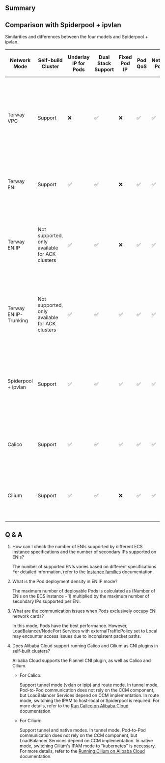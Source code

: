 ## Summary

## Comparison with Spiderpool + ipvlan

Similarities and differences between the four models and Spiderpool + ipvlan.

| Network Mode | Self-build Cluster | Underlay IP for Pods | Dual Stack Support | Fixed Pod IP | Pod QoS | Network Policy | LoadBalancer Service Support | Multiple NICs for Pods | Costs | Other|
|----------- | -------  | -------------------------|---------|------------|---------|----------------|---------------------|------------|-------|  ----- |
| Terway VPC | Support |  ❌  |  ✅  |   ❌  |   ✅  |  ✅  | ✅ | ❌ |Lowest costs. It does not have any specific requirements for ECS instance specifications, and the number of both ENI and secondary IPs. | Rely on [CCM](https://github.com/AliyunContainerService/alicloud-controller-manager) to publish VPC routes  |
| Terway ENI | Support |  ✅  |  ✅  |   ❌  |   ✅  |  ✅  | Setting externalTrafficPolicy to Local is not supported| ❌ | Highest costs. The maximum deployment of Pods depends on the number of ENIs of the ECS instance. | The best performance with a higher cost  |
| Terway ENIIP | Not supported, only available for ACK clusters |  ✅  |  ✅  |   ❌  |   ✅  |  ✅  | ✅ | ❌ | Lower costs. The number of deployable Pods = (Number of ENIs of ECS instance - 1) * Number of secondary IPs supported by each ENI | Supports both veth and ipvlan modes, with the latter requiring a kernel version higher than 4.2  |
| Terway ENIIP-Trunking | Not supported, only available for ACK clusters |  ✅  |  ✅  |   ✅  |   ✅  |  ✅  | ✅ | ❌ | Lower costs. The number of deployable Pods = (Number of ENIs of ECS instance - 1) * Number of secondary IPs supported by each ENI | Public beta  |
| Spiderpool + ipvlan | Support |  ✅  |  ✅  |   ✅  |   ✅  |  ✅  | ✅ | ✅ | Lower costs. The number of deployable Pods = (Number of ENIs of ECS instance - 1) * Number of secondary IPs supported by each ENI | Associate the Spiderpool IP pool with the ENI's secondary IPs  |
| Calico | Support |  ✅  |  ✅   |   ✅  |   ✅  |  ✅  | ✅ |  ❌  | Lowest costs. No ECS requirements, and no limitations on the number of both ENIs and secondary IPs | Tunnel mode does not rely on CCM, while non-tunnel mode relies on it  |
| Cilium| Support |  ✅  |  ✅   |    ❌  |  ✅  | ✅  | ✅ |  ❌  | Lowest costs. No ECS requirements, and no limitations on the number of both ENIs and secondary IPs | Tunnel mode does not rely on CCM, while non-tunnel mode relies on it  |

## Q & A

1. How can I check the number of ENIs supported by different ECS instance specifications and the number of secondary IPs supported on ENIs?

    The number of supported ENIs varies based on different specifications. For detailed information, refer to the [Instance families](https://www.alibabacloud.com/help/en/ecs/user-guide/instance-families/?spm=a2c63.p38356.0.0.543f2ed20Ifi2I) documentation.

2. What is the Pod deployment density in ENIIP mode?

    The maximum number of deployable Pods is calculated as (Number of ENIs on the ECS instance - 1) multiplied by the maximum number of secondary IPs supported per ENI.

3. What are the communication issues when Pods exclusively occupy ENI network cards?

    In this mode, Pods have the best performance. However, LoadBalancer/NodePort Services with externalTrafficPolicy set to Local may encounter access issues due to inconsistent packet paths.

4. Does Alibaba Cloud support running Calico and Cilium as CNI plugins in self-built clusters?

    Alibaba Cloud supports the Flannel CNI plugin, as well as Calico and Cilium.

    - For Calico:

        Support tunnel mode (vxlan or ipip) and route mode. In tunnel mode, Pod-to-Pod communication does not rely on the CCM component, but LoadBalancer Services depend on CCM implementation. In route mode, switching the IPAM to host-local or Spiderpool is required. For more details, refer to the [Run Calico on Alibaba Cloud](aliyun-calico.md) documentation.

    - For Cilium:

        Support tunnel and native modes. In tunnel mode, Pod-to-Pod communication does not rely on the CCM component, but LoadBalancer Services depend on CCM implementation. In native mode, switching Cilium's IPAM mode to "kubernetes" is necessary. For more details, refer to the [Running Cilium on Alibaba Cloud](aliyun-cilium.md) documentation.
